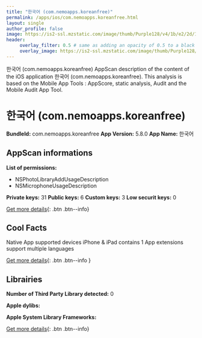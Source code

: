 ```yaml
---
title: "한국어 (com.nemoapps.koreanfree)"
permalink: /apps/ios/com.nemoapps.koreanfree.html
layout: single
author_profile: false
image: https://is2-ssl.mzstatic.com/image/thumb/Purple128/v4/1b/e2/2d/1be22d67-c9f8-f01a-ae18-d4576ef0e17e/AppIcon-0-1x_U007emarketing-0-0-85-220-0-7.png/512x512bb.jpg
header: 
     overlay_filter: 0.5 # same as adding an opacity of 0.5 to a black background
     overlay_image: https://is2-ssl.mzstatic.com/image/thumb/Purple128/v4/1b/e2/2d/1be22d67-c9f8-f01a-ae18-d4576ef0e17e/AppIcon-0-1x_U007emarketing-0-0-85-220-0-7.png/512x512bb.jpg
---
```

한국어 (com.nemoapps.koreanfree) AppScan description of the content of the iOS application 한국어 (com.nemoapps.koreanfree). This analysis is based on the Mobile App Tools : AppScore, static analysis, Audit and the Mobile Audit App Tool.

# 한국어 (com.nemoapps.koreanfree)

**BundleId:** com.nemoapps.koreanfree
**App Version:** 5.8.0
**App Name:** 한국어


## AppScan informations 

**List of permissions:** 
- NSPhotoLibraryAddUsageDescription
- NSMicrophoneUsageDescription
  
  
**Private keys:** 31
**Public keys:** 6
**Custom keys:** 3
**Low securit keys:** 0
  
[Get more details](/pricing.html){: .btn .btn--info}

## Cool Facts

Native App
supported devices iPhone & iPad
contains 1 App extensions
support multiple languages
  
[Get more details](/pricing.html){: .btn .btn--info }

## Librairies 
**Number of Third Party Library detected:** 0


**Apple dylibs:**


**Apple System Library Frameworks:**


  
[Get more details](/pricing.html){: .btn .btn--info}

